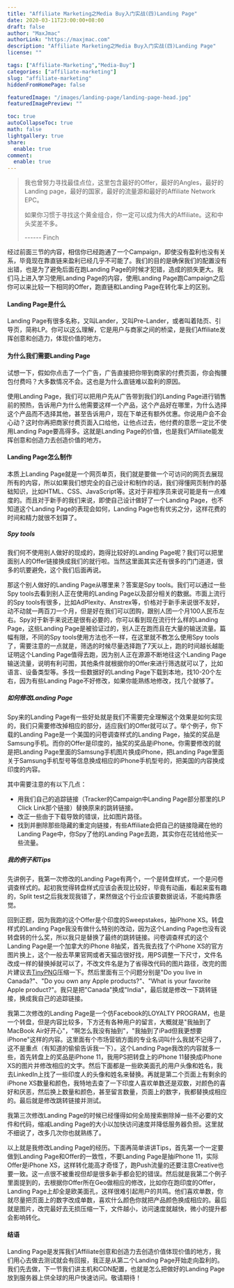 ```yaml
---
title: "Affiliate Marketing之Media Buy入门实战(四)Landing Page"
date: 2020-03-11T23:00:00+08:00
draft: false
author: "MaxJmac"
authorLink: "https://maxjmac.com"
description: "Affiliate Marketing之Media Buy入门实战(四)Landing Page"
license: ""

tags: ["Affiliate-Marketing","Media-Buy"]
categories: ["affiliate-marketing"]
slug: "affiliate-marketing"
hiddenFromHomePage: false

featuredImage: "/images/landing-page/landing-page-head.jpg"
featuredImagePreview: ""

toc: true
autoCollapseToc: true
math: false
lightgallery: true
share:
  enable: true
comment:
  enable: true
---
```


> 我也曾努力寻找最佳点位，这里包含最好的Offer，最好的Angles，最好的Landing page，最好的国家，最好的流量源和最好的Affiliate Network EPC。
>
> 如果你习惯于寻找这个黄金组合，你一定可以成为伟大的Affiliate。这和中头奖差不多。
>
> ------ Finch

经过前面三节的内容，相信你已经跑通了一个Campaign，即使没有盈利也没有关系，毕竟现在靠直链来盈利已经几乎不可能了。我们的目的是确保我们的配置没有出错，也是为了避免后面在跑Landing Page的时候才犯错，造成的损失更大。我们马上进入学习使用Landing Page的内容，使用Landing Page跑Campaign之后你可以来比较一下相同的Offer，跑直链和Landing Page在转化率上的区别。

#### Landing Page是什么

Landing Page有很多名称，又叫Lander，又叫Pre-Lander，或者叫着陆页、引导页，简称LP。你可以这么理解，它是用户与商家之间的桥梁，是我们Affiliate发挥创意和创造力，体现价值的地方。

#### 为什么我们需要Landing Page

试想一下，假如你点击了一个广告，广告直接把你带到商家的付费页面，你会掏腰包付费吗？大多数情况不会。这也是为什么直链难以盈利的原因。

使用Landing Page，我们可以把用户先从广告带到我们的Landing Page进行销售前的预热，告诉用户为什么他需要这样一个产品，这个产品好在哪里，为什么选择这个产品而不选择其他，甚至告诉用户，现在下单还有额外优惠。你说用户会不会心动？这时你再把商家付费页面入口给他，让他点过去，他付费的意愿一定比不使用Landing Page要高得多。这就是Landing Page的价值，也是我们Affiliate能发挥创意和创造力去创造价值的地方。

#### Landing Page怎么制作

本质上Landing Page就是一个网页单页，我们就是要做一个可访问的网页去展现所有的内容，所以如果我们想完全的自己设计和制作的话，我们得懂网页制作的基础知识，比如HTML、CSS、JavaScript等。这对于非程序员来说可能是有一点难度的。而且对于新手的我们来说，即使自己设计做好了一个Landing Page，也不知道这个Landing Page的表现会如何，Landing Page也有优劣之分，这样花费的时间和精力就很不划算了。

##### Spy tools

我们何不使用别人做好的现成的，跑得比较好的Landing Page呢？我们可以把里面别人的Offer链接换成我们的就行啦。当然这里面其实还有很多的门门道道，很多的坑要避免，这个我们后面再说。

那这个别人做好的Landing Page从哪里来？答案是Spy tools。我们可以通过一些Spy tools去看到别人正在使用的Landing Page以及部分相关的数据。市面上流行的Spy tools有很多，比如AdPlexity、Anstrex等，价格对于新手来说很不友好，动不动就一两百刀一个月，但是好在我们可以团购，跟别人团一个月100人民币左右。Spy对于新手来说还是很有必要的，你可以看到现在流行什么样的Landing Page，这些Landing Page是被验证过的，别人正在跑而且在大量的输送流量。篇幅有限，不同的Spy tools使用方法也不一样，在这里就不教怎么使用Spy tools了，需要注意的一点就是，筛选的时候尽量选择跑了7天以上，跑的时间越长越能证明这个Landing Page值得去跑，因为别人正在源源不断地往这个Landing Page输送流量，说明有利可图，其他条件就根据你的Offer来进行筛选就可以了，比如语言、设备类型等。多找一些数据好的Landing Page下载到本地，找10-20个左右，因为有些Landing Page不好修改，如果你能熟练地修改，找几个就够了。

##### 如何修改Landing Page

Spy来的Landing Page有一些好处就是我们不需要完全理解这个效果是如何实现的，我们只需要修改掉相应的部分，适应我们的Offer就可以了。举个例子，你下载的Landing Page是一个美国的问卷调查样式的Landing Page，抽奖的奖品是Samsung手机。而你的Offer是印度的，抽奖的奖品是iPhone。你需要修改的就是把Landing Page里面的Samsung手机图片换成iPhone，把Landing Page里面关于Samsung手机型号等信息换成相应的iPhone手机型号的，把美国的内容换成印度的内容。

其中需要注意的有以下几点：

- 用我们自己的追踪链接（Tracker的Campaign中Landing Page部分那里的LP Click Link那个链接）替换原来的跳转链接。
- 改正一些由于下载导致的错误，比如图片路径。
- 找到并删除那些隐藏的重定向链接，有些Affiliate会把自己的链接隐藏在他的Landing Page中，你Spy了他的Landing Page去跑，其实你在花钱给他买一些流量。

##### 我的例子和Tips

先讲例子，我第一次修改的Landing Page有两个，一个是转盘样式，一个是问卷调查样式的。起初我觉得转盘样式应该会表现比较好，毕竟有动画，看起来蛮有趣的，Split test之后我发现我错了，果然做这个行业应该要数据说话，不能纯靠感觉。

回到正题，因为我跑的这个Offer是个印度的Sweepstakes，抽iPhone XS。转盘样式的Landing Page我没有做什么特别的改动，因为这个Landing Page也没有说转盘转的什么奖，所以我只是替换了最终的跳转链接。问卷调查样式的这个Landing Page是一个加拿大的iPhone 8抽奖，首先我去找了个iPhone XS的官方图片换上，这个一般去苹果官网或者天猫店很好找，用PS调整一下尺寸，文件名改成一样的替换掉就可以了，不改文件名是为了省得改代码的图片路径，改完的图片建议去[TinyPNG](https://tinypng.com)压缩一下。然后里面有三个问题分别是"Do you live in Canada?"、"Do you own any Apple products?"、"What is your favorite Apple product?"。我只是把"Canada"换成"India"，最后就是修改一下跳转链接，换成我自己的追踪链接。

我第二次修改的Landing Page是一个仿Facebook的LOYALTY PROGRAM，也是一个转盘，但是内容比较多，下方还有各种用户的留言，大概就是"我抽到了MacBook Air好开心"，"啊怎么我没有抽到"，"我抽到了iPad但我更想要iPhone"这样的内容。这里面有个市场营销方面的专业名词叫什么我就不记得了，这不是重点（有知道的偷偷告诉我一下）。这个Landing Page我改的内容就多一些，首先转盘上的奖品是iPhone 11，我用PS把转盘上的iPhone 11替换成iPhone XS的图片并修改相应的文字。然后下面都是一些欧美面孔的用户头像和姓名，我去LinkedIn上找了一些印度人的头像和姓名来替换。再就是第二个页面上有剩余的iPhone XS数量和颜色，我特地去查了一下印度人喜欢单数还是双数，对颜色的喜好和厌恶，然后换上数量和颜色，甚至留言数量，页面上的数字，我都替换成相应的。最后就是修改跳转链接并测试。

我第三次修改Landing Page的时候已经懂得如何全局搜索删除掉一些不必要的文件和代码，缩减Landing Page的大小以加快访问速度并降低服务器负担。这里就不细说了，改多几次你也就熟练了。

以上就是我修改Landing Page的经历。下面再简单讲讲Tips，首先第一个一定要做到Landing Page和Offer的一致性，不要Landing Page是抽iPhone 11，实际Offer是iPhone XS，这样转化能高才奇怪了，跑Push流量的还要注意Creative也要一致。这一点很不被重视但却是很多新手都会犯的错误。然后就是我第二个例子里面提到的，去根据你Offer所在Geo做相应的修改，比如你在跑印度的Offer，Landing Page上却全是欧美面孔，这样很难引起用户的共鸣。他们喜欢单数，你就尽量把页面上的数字改成单数，喜欢什么颜色你就把产品颜色换成相应的。最后就是图片，改完最好去无损压缩一下，文件越小，访问速度就越快，微小的提升都会影响转化。

#### 结语

Landing Page是发挥我们Affiliate创意和创造力去创造价值体现价值的地方，我们用心去做去测试就会有回报，我正是从第二个Landing Page开始走向盈利的。我们先去做，下一节我们讲主机和CDN配置，也就是怎么把做好的Landing Page放到服务器上供全球的用户快速访问。敬请期待！